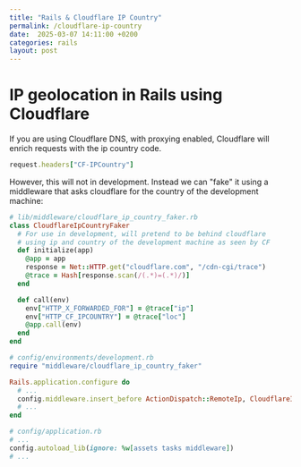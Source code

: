 ```yaml
---
title: "Rails & Cloudflare IP Country"
permalink: /cloudflare-ip-country
date:  2025-03-07 14:11:00 +0200
categories: rails
layout: post
---
```


# IP geolocation in Rails using Cloudflare

If you are using Cloudflare DNS, with proxying enabled, Cloudflare will enrich requests with the ip country code.

```ruby
request.headers["CF-IPCountry"]
```

However, this will not in development. Instead we can "fake" it using a middleware that asks cloudflare for the country of the development machine:

```ruby
# lib/middleware/cloudflare_ip_country_faker.rb
class CloudflareIpCountryFaker
  # For use in development, will pretend to be behind cloudflare
  # using ip and country of the development machine as seen by CF
  def initialize(app)
    @app = app
    response = Net::HTTP.get("cloudflare.com", "/cdn-cgi/trace")
    @trace = Hash[response.scan(/(.*)=(.*)/)]
  end

  def call(env)
    env["HTTP_X_FORWARDED_FOR"] = @trace["ip"]
    env["HTTP_CF_IPCOUNTRY"] = @trace["loc"]
    @app.call(env)
  end
end

# config/environments/development.rb
require "middleware/cloudflare_ip_country_faker"

Rails.application.configure do
  # ...
  config.middleware.insert_before ActionDispatch::RemoteIp, CloudflareIpCountryFaker
  # ...
end

# config/application.rb
# ...
config.autoload_lib(ignore: %w[assets tasks middleware])
# ...
```

